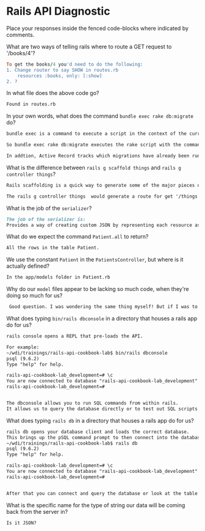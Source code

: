 # Rails API Diagnostic

Place your responses inside the fenced code-blocks where indicated by comments.


What are two ways of telling rails where to route a GET request to '/books/4'?

```rb
To get the books/4 you'd need to do the following:
1. Change router to say SHOW in routes.rb
    resources :books, only: [:show]
2. ?
```

In what file does the above code go?

```md
Found in routes.rb
```

In your own words, what does the command `bundle exec rake db:migrate` do?

```md
bundle exec is a command to execute a script in the context of the current bundle . 

So bundle exec rake db:migrate executes the rake script with the command db:migrate in the context of the current bundle.

In addtion, Active Record tracks which migrations have already been run so all you have to do is update your source and run rake db:migrate. Active Record will work out which migrations should be run.
```

What is the difference between `rails g scaffold things` and
`rails g controller things`?

```md
Rails scaffolding is a quick way to generate some of the major pieces of an application. With the scaffold action, Rails generates all the code it needs dynamically.

The rails g controller things  would generate a route for get '/things' 

```

What is the job of the `serializer`?

```md
The job of the serializer is:
Provides a way of creating custom JSON by representing each resource as a class. Serializers describe which attributes and relationships should be serialized.
```

What do we expect the command `Patient.all` to return?

```md
All the rows in the table Patient.
```

We use the constant `Patient` in the `PatientsController`, but where is it
actually defined?

```md
In the app/models folder in Patient.rb
```

Why do our `model` files appear to be lacking so much code, when they're doing
so much for us?

```md
 Good question. I was wondering the same thing myself! But if I was to guess, I'd say that they inherit quite a bit of heaving lifting from the parent class, ApplicationRecord.
```

What does typing `bin/rails dbconsole` in a directory that houses a rails app do for
us?

```md
rails console opens a REPL that pre-loads the API.

For example:
~/wdi/trainings/rails-api-cookbook-lab$ bin/rails dbconsole
psql (9.6.2)
Type "help" for help.

rails-api-cookbook-lab_development=# \c
You are now connected to database "rails-api-cookbook-lab_development" as user "conor".
rails-api-cookbook-lab_development=#


The dbconsole allows you to run SQL commands from within rails.
It allows us to query the database directly or to test out SQL scripts before embedding them in Ruby code. Also allows you to validate CURL scripts to ensure they did an insert or update etc..

```

What does typing `rails db` in a directory that houses a rails app do for us?

```md
rails db opens your database client and loads the correct database.
This brings up the pSQL command prompt to then connect into the database as follow:
~/wdi/trainings/rails-api-cookbook-lab$ rails db
psql (9.6.2)
Type "help" for help.

rails-api-cookbook-lab_development=# \c
You are now connected to database "rails-api-cookbook-lab_development" as user "conor".
rails-api-cookbook-lab_development=#


After that you can connect and query the database or look at the table sturctures using /d etc
```

What is the specific name for the type of string our data will be coming back
from the server in?

```md
Is it JSON?
```
